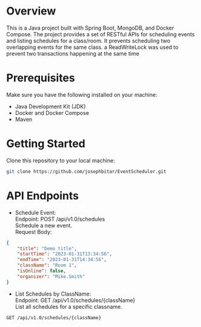 # Overview
This is a Java project built with Spring Boot, MongoDB, and Docker Compose. The project provides a set of RESTful APIs for scheduling events and listing schedules for a class/room. It prevents scheduling two overlapping events for the same class. a ReadWriteLock was used to prevent two transactions happening at the same time

# Prerequisites

Make sure you have the following installed on your machine:

- Java Development Kit (JDK)
- Docker and Docker Compose
- Maven

# Getting Started

Clone this repository to your local machine:
```bash
git clone https://github.com/josephbitar/EventScheduler.git
```

# API Endpoints

- Schedule Event: </br>
Endpoint: POST /api/v1.0/schedules </br>
Schedule a new event. </br>
Request Body:
```json
{
    "title": "Demo title",
    "startTime": "2023-01-31T13:34:56",
    "endTime": "2023-01-31T14:34:56",
    "className": "Room 1",
    "isOnline": false,
    "organizer": "Mike.Smith"
}
```

- List Schedules by ClassName: </br>
Endpoint: GET /api/v1.0/schedules/{className} </br>
List all schedules for a specific classname. </br>
```bash
GET /api/v1.0/schedules/{className}
```


